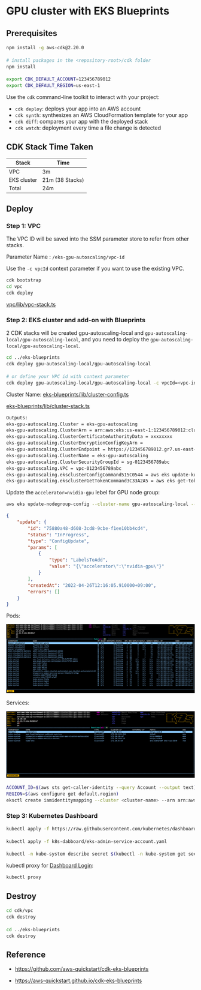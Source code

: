 # GPU cluster with EKS Blueprints

## Prerequisites

```bash
npm install -g aws-cdk@2.20.0

# install packages in the <repository-root>/cdk folder
npm install

export CDK_DEFAULT_ACCOUNT=123456789012
export CDK_DEFAULT_REGION=us-east-1
```

Use the `cdk` command-line toolkit to interact with your project:

 * `cdk deploy`: deploys your app into an AWS account
 * `cdk synth`: synthesizes an AWS CloudFormation template for your app
 * `cdk diff`: compares your app with the deployed stack
 * `cdk watch`: deployment every time a file change is detected

## CDK Stack Time Taken

| Stack                         | Time    |
|-------------------------------|---------|
| VPC                           | 3m      |
| EKS cluster                   | 21m  (38 Stacks)   |
| Total                         | 24m     | 

## Deploy

### Step 1: VPC

The VPC ID will be saved into the SSM parameter store to refer from other stacks.

Parameter Name : `/eks-gpu-autoscaling/vpc-id`

Use the `-c vpcId` context parameter if you want to use the existing VPC.

```bash
cdk bootstrap
cd vpc
cdk deploy
```

[vpc/lib/vpc-stack.ts](./vpc/lib/vpc-stack.ts)

### Step 2: EKS cluster and add-on with Blueprints

2 CDK stacks will be created gpu-autoscaling-local and `gpu-autoscaling-local/gpu-autoscaling-local`, and you need to deploy the `gpu-autoscaling-local/gpu-autoscaling-local`.

```bash
cd ../eks-blueprints
cdk deploy gpu-autoscaling-local/gpu-autoscaling-local

# or define your VPC id with context parameter
cdk deploy gpu-autoscaling-local/gpu-autoscaling-local -c vpcId=<vpc-id>
```

Cluster Name: [eks-blueprints/lib/cluster-config.ts](./eks-blueprints/lib/cluster-config.ts)

[eks-blueprints/lib/cluster-stack.ts](./eks-blueprints/lib/cluster-stack.ts)

```bash
Outputs:
eks-gpu-autoscaling.Cluster = eks-gpu-autoscaling
eks-gpu-autoscaling.ClusterArn = arn:aws:eks:us-east-1:123456789012:cluster/eks-gpu-autoscaling
eks-gpu-autoscaling.ClusterCertificateAuthorityData = xxxxxxxx
eks-gpu-autoscaling.ClusterEncryptionConfigKeyArn = 
eks-gpu-autoscaling.ClusterEndpoint = https://123456789012.gr7.us-east-1.eks.amazonaws.com
eks-gpu-autoscaling.ClusterName = eks-gpu-autoscaling
eks-gpu-autoscaling.ClusterSecurityGroupId = sg-0123456789abc
eks-gpu-autoscaling.VPC = vpc-0123456789abc
eks-gpu-autoscaling.eksclusterConfigCommand515C0544 = aws eks update-kubeconfig --name eks-gpu-autoscaling --region us-east-1 --role-arn arn:aws:iam::123456789012:role/eks-gpu-autoscaling-iamrole10180D71-D83FQPH1BRW3
eks-gpu-autoscaling.eksclusterGetTokenCommand3C33A2A5 = aws eks get-token --cluster-name eks-gpu-autoscaling --region us-east-1 --role-arn arn:aws:iam::123456789012:role/eks-gpu-autoscaling-iamrole10180D71-D83FQPH1BRW3
```

Update the `accelerator=nvidia-gpu` lebel for GPU node group:

```bash
aws eks update-nodegroup-config --cluster-name gpu-autoscaling-local --nodegroup-name gpu-ng --labels addOrUpdateLabels={accelerator=nvidia-gpu}
```

```json
{
    "update": {
        "id": "75880a48-d608-3cd8-9cbe-f1ee10bb4cd4",
        "status": "InProgress",
        "type": "ConfigUpdate",
        "params": [
            {
                "type": "LabelsToAdd",
                "value": "{\"accelerator\":\"nvidia-gpu\"}"
            }
        ],
        "createdAt": "2022-04-26T12:16:05.910000+09:00",
        "errors": []
    }
}
```

Pods:

![K9s Pod](../screenshots/eks-bp-pod.png?raw=true)

Services:

![K9s Service](../screenshots/eks-bp-service.png?raw=true)

```bash
ACCOUNT_ID=$(aws sts get-caller-identity --query Account --output text)
REGION=$(aws configure get default.region)
eksctl create iamidentitymapping --cluster <cluster-name> --arn arn:aws:iam::${ACCOUNT_ID}:role/<role-name> --group system:masters --username admin --region ${REGION}
```

### Step 3: Kubernetes Dashboard

```bash
kubectl apply -f https://raw.githubusercontent.com/kubernetes/dashboard/v2.5.1/aio/deploy/recommended.yaml

kubectl apply -f k8s-dabboard/eks-admin-service-account.yaml

kubectl -n kube-system describe secret $(kubectl -n kube-system get secret | grep eks-admin | awk '{print $1}')
```

kubectl proxy for [Dashboard Login](http://localhost:8001/api/v1/namespaces/kubernetes-dashboard/services/https:kubernetes-dashboard:/proxy/#/login):

```bash
kubectl proxy
```

## Destroy

```bash
cd cdk/vpc
cdk destroy 

cd ../eks-blueprints
cdk destroy
```

## Reference

 * https://github.com/aws-quickstart/cdk-eks-blueprints

 * https://aws-quickstart.github.io/cdk-eks-blueprints
